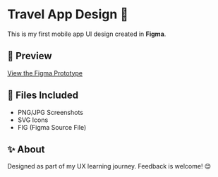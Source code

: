 
# Travel App Design 🛫  
This is my first mobile app UI design created in **Figma**.  

## 🔗 Preview  
[View the Figma Prototype](https://www.figma.com/proto/8EY6tEoDrGx7yvuNaA0SJG/Travel-app-design)  

## 📂 Files Included  
- PNG/JPG Screenshots  
- SVG Icons  
- FIG (Figma Source File)  

## ✨ About  
Designed as part of my UX learning journey. Feedback is welcome! 😊  
